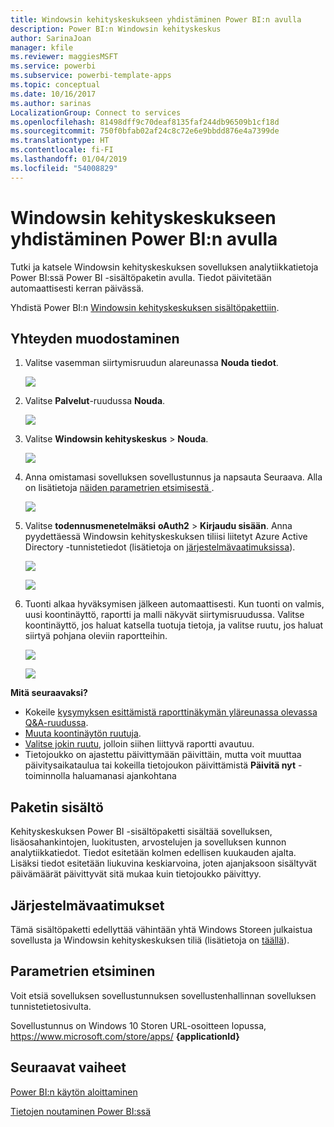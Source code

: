 ```yaml
---
title: Windowsin kehityskeskukseen yhdistäminen Power BI:n avulla
description: Power BI:n Windowsin kehityskeskus
author: SarinaJoan
manager: kfile
ms.reviewer: maggiesMSFT
ms.service: powerbi
ms.subservice: powerbi-template-apps
ms.topic: conceptual
ms.date: 10/16/2017
ms.author: sarinas
LocalizationGroup: Connect to services
ms.openlocfilehash: 81498dff9c70deaf8135faf244db96509b1cf18d
ms.sourcegitcommit: 750f0bfab02af24c8c72e6e9bbdd876e4a7399de
ms.translationtype: HT
ms.contentlocale: fi-FI
ms.lasthandoff: 01/04/2019
ms.locfileid: "54008829"
---
```

# <a name="connect-to-windows-dev-center-with-power-bi"></a>Windowsin kehityskeskukseen yhdistäminen Power BI:n avulla
Tutki ja katsele Windowsin kehityskeskuksen sovelluksen analytiikkatietoja Power BI:ssä Power BI -sisältöpaketin avulla. Tiedot päivitetään automaattisesti kerran päivässä.

Yhdistä Power BI:n [Windowsin kehityskeskuksen sisältöpakettiin](https://app.powerbi.com/getdata/services/devcenter).

## <a name="how-to-connect"></a>Yhteyden muodostaminen
1. Valitse vasemman siirtymisruudun alareunassa **Nouda tiedot**.
   
   ![](media/service-connect-to-windows-dev-center/getdata.png)
2. Valitse **Palvelut**-ruudussa **Nouda**.
   
   ![](media/service-connect-to-windows-dev-center/services.png)
3. Valitse **Windowsin kehityskeskus** \>  **Nouda**.
   
   ![](media/service-connect-to-windows-dev-center/windowsdev.png)
4. Anna omistamasi sovelluksen sovellustunnus ja napsauta Seuraava. Alla on lisätietoja [näiden parametrien etsimisestä ](#FindingParams).
   
   ![](media/service-connect-to-windows-dev-center/params.png)
5. Valitse **todennusmenetelmäksi** **oAuth2** \> **Kirjaudu sisään**. Anna pyydettäessä Windowsin kehityskeskuksen tiliisi liitetyt Azure Active Directory -tunnistetiedot (lisätietoja on [järjestelmävaatimuksissa](#Requirements)).
   
    ![](media/service-connect-to-windows-dev-center/creds.png)
   
    ![](media/service-connect-to-windows-dev-center/creds2.png)
6. Tuonti alkaa hyväksymisen jälkeen automaattisesti. Kun tuonti on valmis, uusi koontinäyttö, raportti ja malli näkyvät siirtymisruudussa. Valitse koontinäyttö, jos haluat katsella tuotuja tietoja, ja valitse ruutu, jos haluat siirtyä pohjana oleviin raportteihin.
   
    ![](media/service-connect-to-windows-dev-center/dashboard.png)
   
    ![](media/service-connect-to-windows-dev-center/report.png)

**Mitä seuraavaksi?**

* Kokeile [kysymyksen esittämistä raporttinäkymän yläreunassa olevassa Q&A-ruudussa](consumer/end-user-q-and-a.md).
* [Muuta koontinäytön ruutuja](service-dashboard-edit-tile.md).
* [Valitse jokin ruutu](consumer/end-user-tiles.md), jolloin siihen liittyvä raportti avautuu.
* Tietojoukko on ajastettu päivittymään päivittäin, mutta voit muuttaa päivitysaikataulua tai kokeilla tietojoukon päivittämistä **Päivitä nyt** -toiminnolla haluamanasi ajankohtana

## <a name="whats-included"></a>Paketin sisältö
Kehityskeskuksen Power BI -sisältöpaketti sisältää sovelluksen, lisäosahankintojen, luokitusten, arvostelujen ja sovelluksen kunnon analytiikkatiedot. Tiedot esitetään kolmen edellisen kuukauden ajalta. Lisäksi tiedot esitetään liukuvina keskiarvoina, joten ajanjaksoon sisältyvät päivämäärät päivittyvät sitä mukaa kuin tietojoukko päivittyy.

<a name="Requirements"></a>

## <a name="system-requirements"></a>Järjestelmävaatimukset
Tämä sisältöpaketti edellyttää vähintään yhtä Windows Storeen julkaistua sovellusta ja Windowsin kehityskeskuksen tiliä (lisätietoja on [täällä](https://msdn.microsoft.com/windows/uwp/publish/manage-account-users)).

<a name="FindingParams"></a>

## <a name="finding-parameters"></a>Parametrien etsiminen
Voit etsiä sovelluksen sovellustunnuksen sovellustenhallinnan sovelluksen tunnistetietosivulta.

Sovellustunnus on Windows 10 Storen URL-osoitteen lopussa, https://www.microsoft.com/store/apps/ **{applicationId}**

## <a name="next-steps"></a>Seuraavat vaiheet
[Power BI:n käytön aloittaminen](service-get-started.md)

[Tietojen noutaminen Power BI:ssä](service-get-data.md)

